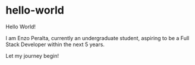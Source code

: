 # hello-world
Hello World! 

I am Enzo Peralta, currently an undergraduate student, aspiring to be a Full Stack Developer within the next 5 years.

Let my journey begin!
